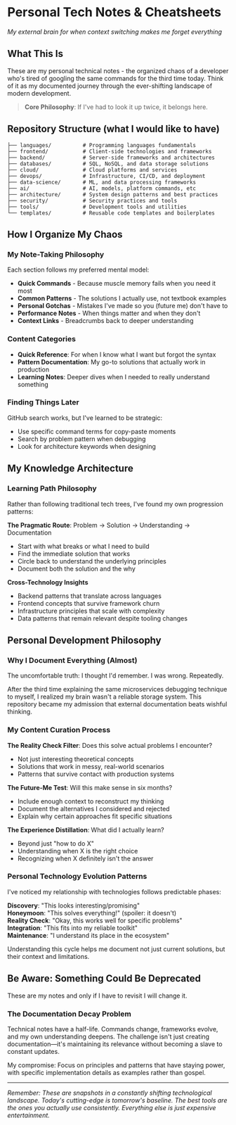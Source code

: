 # Personal Tech Notes & Cheatsheets

_My external brain for when context switching makes me forget everything_

## What This Is

These are my personal technical notes - the organized chaos of a developer who's tired of googling the same commands for the third time today. Think of it as my documented journey through the ever-shifting landscape of modern development.

> **Core Philosophy**: If I've had to look it up twice, it belongs here.

## Repository Structure (what I would like to have)

```
├── languages/          # Programming languages fundamentals
├── frontend/           # Client-side technologies and frameworks
├── backend/            # Server-side frameworks and architectures
├── databases/          # SQL, NoSQL, and data storage solutions
├── cloud/              # Cloud platforms and services
├── devops/             # Infrastructure, CI/CD, and deployment
├── data-science/       # ML, and data processing frameworks
├── ai/                 # AI, models, platform commands, etc
├── architecture/       # System design patterns and best practices
├── security/           # Security practices and tools
├── tools/              # Development tools and utilities
└── templates/          # Reusable code templates and boilerplates
```

## How I Organize My Chaos

### My Note-Taking Philosophy

Each section follows my preferred mental model:

- **Quick Commands** - Because muscle memory fails when you need it most
- **Common Patterns** - The solutions I actually use, not textbook examples
- **Personal Gotchas** - Mistakes I've made so you (future me) don't have to
- **Performance Notes** - When things matter and when they don't
- **Context Links** - Breadcrumbs back to deeper understanding

### Content Categories

- **Quick Reference**: For when I know what I want but forgot the syntax
- **Pattern Documentation**: My go-to solutions that actually work in production
- **Learning Notes**: Deeper dives when I needed to really understand something

### Finding Things Later

GitHub search works, but I've learned to be strategic:

- Use specific command terms for copy-paste moments
- Search by problem pattern when debugging
- Look for architecture keywords when designing

## My Knowledge Architecture

### Learning Path Philosophy

Rather than following traditional tech trees, I've found my own progression patterns:

**The Pragmatic Route**: Problem → Solution → Understanding → Documentation

- Start with what breaks or what I need to build
- Find the immediate solution that works
- Circle back to understand the underlying principles
- Document both the solution and the why

**Cross-Technology Insights**

- Backend patterns that translate across languages
- Frontend concepts that survive framework churn
- Infrastructure principles that scale with complexity
- Data patterns that remain relevant despite tooling changes

## Personal Development Philosophy

### Why I Document Everything (Almost)

The uncomfortable truth: I thought I'd remember. I was wrong. Repeatedly.

After the third time explaining the same microservices debugging technique to myself, I realized my brain wasn't a reliable storage system. This repository became my admission that external documentation beats wishful thinking.

### My Content Curation Process

**The Reality Check Filter**: Does this solve actual problems I encounter?

- Not just interesting theoretical concepts
- Solutions that work in messy, real-world scenarios
- Patterns that survive contact with production systems

**The Future-Me Test**: Will this make sense in six months?

- Include enough context to reconstruct my thinking
- Document the alternatives I considered and rejected
- Explain why certain approaches fit specific situations

**The Experience Distillation**: What did I actually learn?

- Beyond just "how to do X"
- Understanding when X is the right choice
- Recognizing when X definitely isn't the answer

### Personal Technology Evolution Patterns

I've noticed my relationship with technologies follows predictable phases:

**Discovery**: "This looks interesting/promising"  
**Honeymoon**: "This solves everything!" (spoiler: it doesn't)  
**Reality Check**: "Okay, this works well for specific problems"  
**Integration**: "This fits into my reliable toolkit"  
**Maintenance**: "I understand its place in the ecosystem"

Understanding this cycle helps me document not just current solutions, but their context and limitations.

## Be Aware: Something Could Be Deprecated

These are my notes and only if I have to revisit I will change it.

### The Documentation Decay Problem

Technical notes have a half-life. Commands change, frameworks evolve, and my own understanding deepens. The challenge isn't just creating documentation—it's maintaining its relevance without becoming a slave to constant updates.

My compromise: Focus on principles and patterns that have staying power, with specific implementation details as examples rather than gospel.

---

_Remember: These are snapshots in a constantly shifting technological landscape. Today's cutting-edge is tomorrow's baseline. The best tools are the ones you actually use consistently. Everything else is just expensive entertainment._
